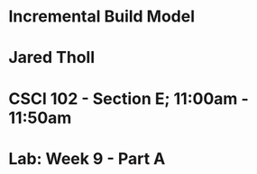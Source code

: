 # Incremental Build Model
# Jared Tholl
# CSCI 102 - Section E; 11:00am - 11:50am
# Lab: Week 9 - Part A